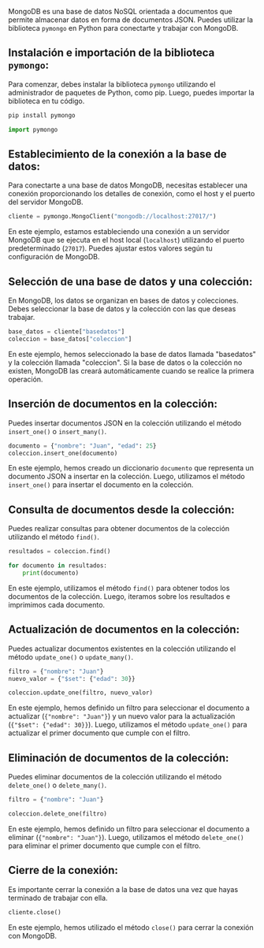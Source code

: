 MongoDB es una base de datos NoSQL orientada a documentos que permite almacenar datos en forma de documentos JSON. Puedes utilizar la biblioteca `pymongo` en Python para conectarte y trabajar con MongoDB.

## Instalación e importación de la biblioteca `pymongo`:
Para comenzar, debes instalar la biblioteca `pymongo` utilizando el administrador de paquetes de Python, como pip. Luego, puedes importar la biblioteca en tu código.

```powershell
pip install pymongo
```

```python
import pymongo
```

## Establecimiento de la conexión a la base de datos:
Para conectarte a una base de datos MongoDB, necesitas establecer una conexión proporcionando los detalles de conexión, como el host y el puerto del servidor MongoDB.

```python
cliente = pymongo.MongoClient("mongodb://localhost:27017/")
```

En este ejemplo, estamos estableciendo una conexión a un servidor MongoDB que se ejecuta en el host local (`localhost`) utilizando el puerto predeterminado (`27017`). Puedes ajustar estos valores según tu configuración de MongoDB.

## Selección de una base de datos y una colección:
En MongoDB, los datos se organizan en bases de datos y colecciones. Debes seleccionar la base de datos y la colección con las que deseas trabajar.

```python
base_datos = cliente["basedatos"]
coleccion = base_datos["coleccion"]
```

En este ejemplo, hemos seleccionado la base de datos llamada "basedatos" y la colección llamada "coleccion". Si la base de datos o la colección no existen, MongoDB las creará automáticamente cuando se realice la primera operación.

## Inserción de documentos en la colección:
Puedes insertar documentos JSON en la colección utilizando el método `insert_one()` o `insert_many()`.

```python
documento = {"nombre": "Juan", "edad": 25}
coleccion.insert_one(documento)
```

En este ejemplo, hemos creado un diccionario `documento` que representa un documento JSON a insertar en la colección. Luego, utilizamos el método `insert_one()` para insertar el documento en la colección.

## Consulta de documentos desde la colección:
Puedes realizar consultas para obtener documentos de la colección utilizando el método `find()`.

```python
resultados = coleccion.find()

for documento in resultados:
    print(documento)
```

En este ejemplo, utilizamos el método `find()` para obtener todos los documentos de la colección. Luego, iteramos sobre los resultados e imprimimos cada documento.

## Actualización de documentos en la colección:
Puedes actualizar documentos existentes en la colección utilizando el método `update_one()` o `update_many()`.

```python
filtro = {"nombre": "Juan"}
nuevo_valor = {"$set": {"edad": 30}}

coleccion.update_one(filtro, nuevo_valor)
```

En este ejemplo, hemos definido un filtro para seleccionar el documento a actualizar (`{"nombre": "Juan"}`) y un nuevo valor para la actualización (`{"$set": {"edad": 30}}`). Luego, utilizamos el método `update_one()` para actualizar el primer documento que cumple con el filtro.

## Eliminación de documentos de la colección:
Puedes eliminar documentos de la colección utilizando el método `delete_one()` o `delete_many()`.

```python
filtro = {"nombre": "Juan"}

coleccion.delete_one(filtro)
```

En este ejemplo, hemos definido un filtro para seleccionar el documento a eliminar (`{"nombre": "Juan"}`). Luego, utilizamos el método `delete_one()` para eliminar el primer documento que cumple con el filtro.

## Cierre de la conexión:
Es importante cerrar la conexión a la base de datos una vez que hayas terminado de trabajar con ella.

```python
cliente.close()
```

En este ejemplo, hemos utilizado el método `close()` para cerrar la conexión con MongoDB.
